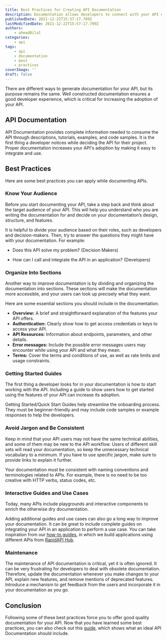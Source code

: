 ```yaml
---
title: Best Practices for Creating API Documentation
description: Documentation allows developers to connect with your API easily and ensures a good developer experience.
publishedDate: 2021-12-22T15:57:17.709Z
lastModifiedDate: 2021-12-22T15:57:17.709Z
authors:
    - ahmadBilal
categories:
    - api
tags:
    - api
    - documentation
    - best
    - practices
coverImage: ''
draft: false
---
```


<Lead>

There are different ways to generate documentation for your API, but its purpose remains the same. Well constructed documentation ensures a good developer experience, which is critical for increasing the adoption of your API.

</Lead>

## API Documentation

API Documentation provides complete information needed to consume the API through descriptions, tutorials, examples, and code samples. It is the first thing a developer notices while deciding the API for their project. Proper documentation increases your API's adoption by making it easy to integrate and use.

## Best Practices

Here are some best practices you can apply while documenting APIs.

### Know Your Audience

Before you start documenting your API, take a step back and think about the target audience of your API. This will help you understand who you are writing the documentation for and decide on your documentation’s design, structure, and features.

It is helpful to divide your audience based on their roles, such as developers and decision-makers. Then, try to answer the questions they might have with your documentation. For example:

-   Does this API solve my problem? (Decision Makers)

-   How can I call and integrate the API in an application? (Developers)

### Organize Into Sections

Another way to improve documentation is by dividing and organizing the documentation into sections. These sections will make the documentation more accessible, and your users can look up precisely what they want.

Here are some essential sections you should include in the documentation.

-   **Overview:** A brief and straightforward explanation of the features your API offers.
-   **Authentication:** Clearly show how to get access credentials or keys to access your API.
-   **API Resources:** Information about endpoints, parameters, and other details.
-   **Error messages:** Include the possible error messages users may encounter while using your API and what they mean.
-   **Terms:** Cover the terms and conditions of use, as well as rate limits and usage constraints.

### Getting Started Guides

The first thing a developer looks for in your documentation is how to start working with the API. Including a guide to show users how to get started using the features of your API can increase its adoption.

Getting Started/Quick Start Guides help streamline the onboarding process. They must be beginner-friendly and may include code samples or example responses to help the developers.

### Avoid Jargon and Be Consistent

Keep in mind that your API users may not have the same technical abilities, and some of them may be new to the API workflow. Users of different skill sets will read your documentation, so keep the unnecessary technical vocabulary to a minimum. If you have to use specific jargon, make sure to provide links to explain it further.

Your documentation must be consistent with naming conventions and terminologies related to APIs. For example, there is no need to be too creative with HTTP verbs, status codes, etc.

### Interactive Guides and Use Cases

Today, many APIs include playgrounds and interactive components to enrich the otherwise dry documentation.

Adding additional guides and use cases can also go a long way to improve your documentation. It can be great to include complete guides on integrating your API in an application to perform a use case. You can take inspiration from our [how-to guides](https://rapidapi.com/guides/categories/apps), in which we build applications using different APIs from [RapidAPI Hub](https://RapidAPI.com/hub?utm_source=RapidAPI.com/guides&utm_medium=DevRel&utm_campaign=DevRel).

### Maintenance

The maintenance of API documentation is critical, yet it is often ignored. It can be very frustrating for developers to deal with obsolete documentation. Therefore, update the documentation whenever you make changes to your API, explain new features, and remove mentions of deprecated features. Introduce a mechanism to get feedback from the users and incorporate it in your documentation as you go.

## Conclusion

Following some of these best practices force you to offer good quality documentation for your API. Now that you have learned some best practices, you can also check out this [guide](https://rapidapi.com/guides/api-documentation), which shows what an ideal API Documentation should include.
